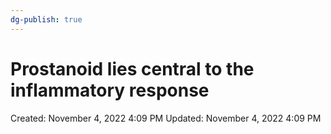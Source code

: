 ```yaml
---
dg-publish: true
---
```


# Prostanoid lies central to the inflammatory response

Created: November 4, 2022 4:09 PM
Updated: November 4, 2022 4:09 PM